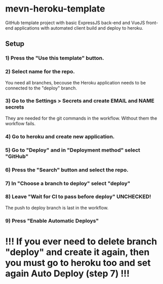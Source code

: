 # mevn-heroku-template
GitHub template project with basic ExpressJS back-end and VueJS front-end applications with automated client build and deploy to heroku.

## Setup
### 1) Press the "Use this template" button.
### 2) Select name for the repo.
You need all branches, becouse the Heroku application needs to be connected to the "deploy" branch.
### 3) Go to the Settings > Secrets and create EMAIL and NAME secrets
They are needed for the git commands in the workflow. Without them the workflow fails.
### 4) Go to heroku and create new application.
### 5) Go to "Deploy" and in "Deployment method" select "GitHub"
### 6) Press the "Search" button and select the repo.
### 7) In "Choose a branch to deploy" select "deploy"
### 8) Leave "Wait for CI to pass before deploy" UNCHECKED!
The push to deploy branch is last in the workflow.
### 9) Press "Enable Automatic Deploys"

# !!! If you ever need to delete branch "deploy" and create it again, then you must go to heroku too and set again Auto Deploy (step 7) !!!

